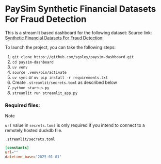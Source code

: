 # PaySim Synthetic Financial Datasets For Fraud Detection

This is a streamlit based dashboard for the following dataset:
Source link: [Synthetic Financial Datasets For Fraud Detection](https://www.kaggle.com/datasets/ealaxi/paysim1/data)

To launch the project, you can take the following steps:

1. `git clone https://github.com/sgoley/paysim-dashboard.git`
2. `cd paysim-dashboard`
3. `uv venv`
4. `source .venv/bin/activate`
5. `uv sync` or `uv pip install -r requirements.txt`
6. Create `.streamlit/secrets.toml` as described below
7. `python startup.py`
8. `streamlit run streamlit_app.py`


### Required files:

> [!NOTE]
> `url` value in `secrets.toml` is only required if you intend to connect to a remotely hosted duckdb file.

`.streamlit/secrets.toml`
``` toml
[constants]
url=""
datetime_base='2025-01-01'
```
